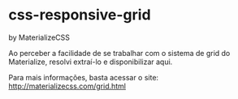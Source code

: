 # css-responsive-grid
by MaterializeCSS

Ao perceber a facilidade de se trabalhar com o sistema de grid do Materialize, resolvi extraí-lo e disponibilizar aqui. 

Para mais informações, basta acessar o site: http://materializecss.com/grid.html

